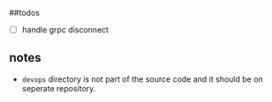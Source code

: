 
##todos
- [ ] handle grpc disconnect

## notes
- `devops` directory is not part of the source code and it should be on seperate repository.